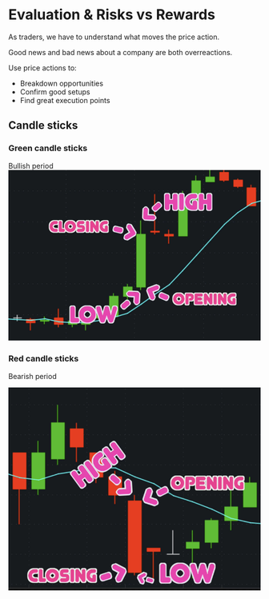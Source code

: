 # Evaluation & Risks vs Rewards

As traders, we have to understand what moves the price action.

Good news and bad news about a company are both overreactions.

Use price actions to:
- Breakdown opportunities
- Confirm good setups
- Find great execution points

## Candle sticks

### Green candle sticks

Bullish period
![green-candle](./img/green-candle.png)

### Red candle sticks

Bearish period

![red-candle](./img/red-candle.png)